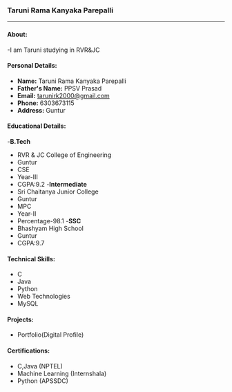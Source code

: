 ### Taruni Rama Kanyaka Parepalli
--------------------------------

#### About:
-I am Taruni studying in RVR&JC
#### Personal Details:
- **Name:** Taruni Rama Kanyaka Parepalli
- **Father's Name:** PPSV Prasad
- **Email:** tarunirk2000@gmail.com
- **Phone:** 6303673115
- **Address:** Guntur
#### Educational Details:
-**B.Tech**
  - RVR & JC College of Engineering
  - Guntur
  - CSE
  - Year-III
  - CGPA:9.2
-**Intermediate**
  - Sri Chaitanya Junior College
  - Guntur
  - MPC
  - Year-II
  - Percentage-98.1
-**SSC**
  - Bhashyam High School
  - Guntur
  - CGPA:9.7
#### Technical Skills:
- C
- Java
- Python
- Web Technologies
- MySQL
#### Projects:
- Portfolio(Digital Profile)
#### Certifications:
- C,Java (NPTEL)
- Machine Learning (Internshala)
- Python (APSSDC)


